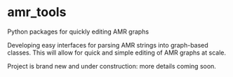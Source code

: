 # amr_tools
Python packages for quickly editing AMR graphs

Developing easy interfaces for parsing AMR strings into graph-based classes. This will allow for quick and simple editing of AMR graphs at scale.

Project is brand new and under construction: more details coming soon.
